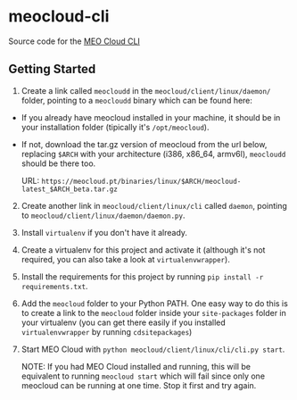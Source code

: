 meocloud-cli
============

Source code for the [MEO Cloud CLI](https://meocloud.pt/downloads)

## Getting Started

1. Create a link called `meocloudd` in the `meocloud/client/linux/daemon/` folder, pointing to a `meocloudd` binary which can be found here:
  - If you already have meocloud installed in your machine, it should be in your installation folder (tipically it's `/opt/meocloud`).
  - If not, download the tar.gz version of meocloud from the url below, replacing `$ARCH` with your architecture (i386, x86_64, armv6l), `meocloudd` should be there too.

    URL: `https://meocloud.pt/binaries/linux/$ARCH/meocloud-latest_$ARCH_beta.tar.gz`

2. Create another link in `meocloud/client/linux/cli` called `daemon`, pointing to `meocloud/client/linux/daemon/daemon.py`.

3. Install `virtualenv` if you don't have it already.

4. Create a virtualenv for this project and activate it (although it's not required, you can also take a look at `virtualenvwrapper`).

5. Install the requirements for this project by running `pip install -r requirements.txt`.

6. Add the `meocloud` folder to your Python PATH. One easy way to do this is to create a link to the `meocloud` folder inside your `site-packages` folder in your virtualenv (you can get there easily if you installed `virtualenvwrapper` by running `cdsitepackages`)

7. Start MEO Cloud with `python meocloud/client/linux/cli/cli.py start`.

   NOTE: If you had MEO Cloud installed and running, this will be equivalent to running `meocloud start` which will fail since only one meocloud can be running at one time. Stop it first and try again.

